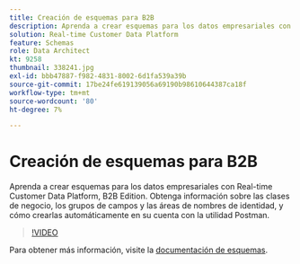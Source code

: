 ```yaml
---
title: Creación de esquemas para B2B
description: Aprenda a crear esquemas para los datos empresariales con Real-time Customer Data Platform, B2B Edition.
solution: Real-time Customer Data Platform
feature: Schemas
role: Data Architect
kt: 9258
thumbnail: 338241.jpg
exl-id: bbb47887-f982-4831-8002-6d1fa539a39b
source-git-commit: 17be24fe619139056a69190b98610644387ca18f
workflow-type: tm+mt
source-wordcount: '80'
ht-degree: 7%

---
```


# Creación de esquemas para B2B

Aprenda a crear esquemas para los datos empresariales con Real-time Customer Data Platform, B2B Edition. Obtenga información sobre las clases de negocio, los grupos de campos y las áreas de nombres de identidad, y cómo crearlas automáticamente en su cuenta con la utilidad Postman.

>[!VIDEO](https://video.tv.adobe.com/v/338241?quality=12&learn=on)

Para obtener más información, visite la [documentación de esquemas](https://experienceleague.adobe.com/docs/experience-platform/xdm/home.html?lang=es).
